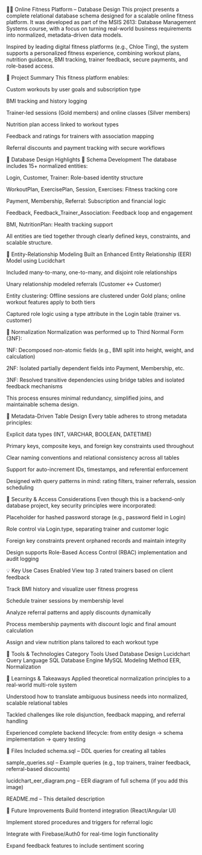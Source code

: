 🏋️‍♀️ Online Fitness Platform – Database Design
This project presents a complete relational database schema designed for a scalable online fitness platform. It was developed as part of the MSIS 2613: Database Management Systems course, with a focus on turning real-world business requirements into normalized, metadata-driven data models.

Inspired by leading digital fitness platforms (e.g., Chloe Ting), the system supports a personalized fitness experience, combining workout plans, nutrition guidance, BMI tracking, trainer feedback, secure payments, and role-based access.

📌 Project Summary
This fitness platform enables:

Custom workouts by user goals and subscription type

BMI tracking and history logging

Trainer-led sessions (Gold members) and online classes (Silver members)

Nutrition plan access linked to workout types

Feedback and ratings for trainers with association mapping

Referral discounts and payment tracking with secure workflows

🧱 Database Design Highlights
🔧 Schema Development
The database includes 15+ normalized entities:

Login, Customer, Trainer: Role-based identity structure

WorkoutPlan, ExercisePlan, Session, Exercises: Fitness tracking core

Payment, Membership, Referral: Subscription and financial logic

Feedback, Feedback_Trainer_Association: Feedback loop and engagement

BMI, NutritionPlan: Health tracking support

All entities are tied together through clearly defined keys, constraints, and scalable structure.

🧩 Entity-Relationship Modeling
Built an Enhanced Entity Relationship (EER) Model using Lucidchart

Included many-to-many, one-to-many, and disjoint role relationships

Unary relationship modeled referrals (Customer ↔ Customer)

Entity clustering: Offline sessions are clustered under Gold plans; online workout features apply to both tiers

Captured role logic using a type attribute in the Login table (trainer vs. customer)

📐 Normalization
Normalization was performed up to Third Normal Form (3NF):

1NF: Decomposed non-atomic fields (e.g., BMI split into height, weight, and calculation)

2NF: Isolated partially dependent fields into Payment, Membership, etc.

3NF: Resolved transitive dependencies using bridge tables and isolated feedback mechanisms

This process ensures minimal redundancy, simplified joins, and maintainable schema design.

🧠 Metadata-Driven Table Design
Every table adheres to strong metadata principles:

Explicit data types (INT, VARCHAR, BOOLEAN, DATETIME)

Primary keys, composite keys, and foreign key constraints used throughout

Clear naming conventions and relational consistency across all tables

Support for auto-increment IDs, timestamps, and referential enforcement

Designed with query patterns in mind: rating filters, trainer referrals, session scheduling

🔐 Security & Access Considerations
Even though this is a backend-only database project, key security principles were incorporated:

Placeholder for hashed password storage (e.g., password field in Login)

Role control via Login.type, separating trainer and customer logic

Foreign key constraints prevent orphaned records and maintain integrity

Design supports Role-Based Access Control (RBAC) implementation and audit logging

💡 Key Use Cases Enabled
View top 3 rated trainers based on client feedback

Track BMI history and visualize user fitness progress

Schedule trainer sessions by membership level

Analyze referral patterns and apply discounts dynamically

Process membership payments with discount logic and final amount calculation

Assign and view nutrition plans tailored to each workout type

🧪 Tools & Technologies
Category	Tools Used
Database Design	Lucidchart
Query Language	SQL
Database Engine	MySQL
Modeling Method	EER, Normalization

🚀 Learnings & Takeaways
Applied theoretical normalization principles to a real-world multi-role system

Understood how to translate ambiguous business needs into normalized, scalable relational tables

Tackled challenges like role disjunction, feedback mapping, and referral handling

Experienced complete backend lifecycle: from entity design → schema implementation → query testing

📎 Files Included
schema.sql – DDL queries for creating all tables

sample_queries.sql – Example queries (e.g., top trainers, trainer feedback, referral-based discounts)

lucidchart_eer_diagram.png – EER diagram of full schema (if you add this image)

README.md – This detailed description

🧠 Future Improvements
Build frontend integration (React/Angular UI)

Implement stored procedures and triggers for referral logic

Integrate with Firebase/Auth0 for real-time login functionality

Expand feedback features to include sentiment scoring
